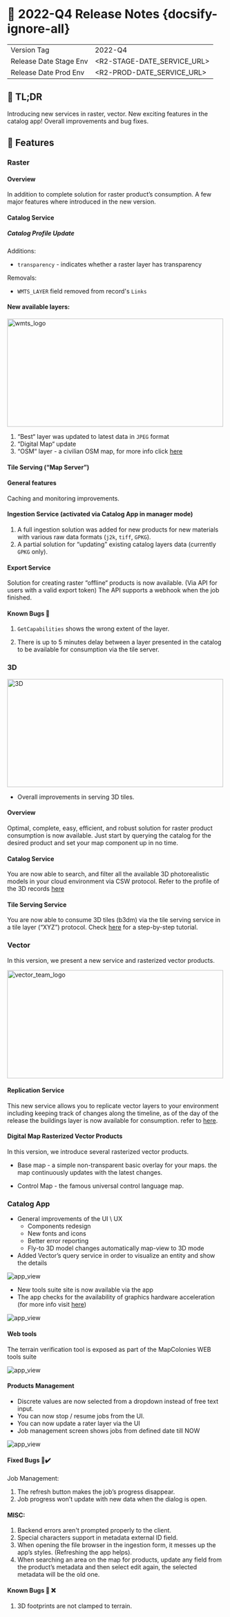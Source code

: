 # 🎉 2022-Q4 Release Notes {docsify-ignore-all}

|             	|  	|
|------------------------	|------------	|
| Version Tag 	|      2022-Q4      	|
| Release Date Stage Env 	|      <R2-STAGE-DATE_SERVICE_URL>      	|
| Release Date Prod Env  	|      <R2-PROD-DATE_SERVICE_URL>      	|

## 📄 TL;DR
Introducing new services in raster, vector.
New exciting features in the catalog app!
Overall improvements and bug fixes.

## 🚀 Features

### Raster

#### Overview
In addition to complete solution for raster product’s consumption. A few major features where introduced in the new version.

#### Catalog Service
##### Catalog Profile Update
Additions:
  * `transparency` - indicates whether a raster layer has transparency

Removals:
  * `WMTS_LAYER` field removed from record's `Links`


#### New available layers:

<img src="/assets/images/release-notes/2022-Q3-02/wmts_logo.png" alt="wmts_logo" width="500" height="250">

1. “Best“ layer was updated to latest data in `JPEG` format
2. “Digital Map“ update
3. “OSM“ layer - a civilian OSM map, for more info click [here](/openstreetmap/README.md)

#### Tile Serving (“Map Server”)
#### General features
Caching and monitoring improvements.

#### Ingestion Service (activated via Catalog App in manager mode)
1. A full ingestion solution was added for new products for new materials with various raw data formats (`j2k`, `tiff`, `GPKG`).
2. A partial solution for “updating” existing catalog layers data (currently `GPKG` only).



#### Export Service
Solution for creating raster “offline“ products is now available. (Via API for users with a valid export token)
The API supports a webhook when the job finished.

#### Known Bugs 🐞

1. `GetCapabilities` shows the wrong extent of the layer.

2. There is up to 5 minutes delay between a layer presented in the catalog to be available for consumption via the tile server.

### 3D

<img src="/assets/images/release-notes/2022-Q3-02/3d_city_model.png" alt="3D" width="500" height="250">

* Overall improvements in serving 3D tiles.

#### Overview

Optimal, complete, easy, efficient, and robust solution for raster product consumption is now available. Just start by querying the catalog for the desired product and set your map component up in no time.

#### Catalog Service

You are now able to search, and filter all the available 3D photorealistic models in your cloud environment via CSW protocol. Refer to the profile of the 3D records [here](/catalog-information/v2_0/3D_profile)


#### Tile Serving Service

You are now able to consume 3D tiles (b3dm) via the tile serving service in a tile layer (“XYZ”) protocol. Check [here](/getting-started/3D/3D_step-by-step) for a step-by-step tutorial.



### Vector

In this version, we present a new service and rasterized vector products.

<img src="/assets/images/release-notes/2022-Q4/main_vector_logo.svg" alt="vector_team_logo" width="500" height="250">

#### Replication Service

This new service allows you to replicate vector layers to your environment including keeping track of changes along the timeline, as of the day of the release the buildings layer is now available for consumption. refer to [here](/getting-started/vector/services/replication_service.md).

#### Digital Map Rasterized Vector Products

In this version, we introduce several rasterized vector products.

* Base map - a simple non-transparent basic overlay for your maps. the map continuously updates with the latest changes.

* Control Map - the famous universal control language map.



### Catalog App
* General improvements of the UI \ UX
  * Components redesign
  * New fonts and icons
  * Better error reporting
  * Fly-to 3D model changes automatically map-view to 3D mode
* Added Vector’s query service in order to visualize an entity and show the details
<img src="/assets/images/release-notes/2022-Q4/app_view_WFS_service.png" alt="app_view">

* New tools suite site is now available via the app
* The app checks for the availability of graphics hardware acceleration (for more info visit [here](/usage-tips/hardware_acceleration.md))
<img src="/assets/images/release-notes/2022-Q4/app_view_no_graphic_acc.png" alt="app_view">




#### Web tools
The terrain verification tool is exposed as part of the MapColonies WEB tools suite

<img src="/assets/images/release-notes/2022-Q4/app_view_web_tools.png" alt="app_view">

#### Products Management

* Discrete values are now selected from a dropdown instead of free text input.
* You can now stop / resume jobs from the UI.
* You can now update a rater layer via the UI
* Job management screen shows jobs from defined date till NOW

<img src="/assets/images/release-notes/2022-Q4/app_view_jobs_timeline.png" alt="app_view">

#### Fixed Bugs 🐞✔️
Job Management:
1. The refresh button makes the job’s progress disappear.
2. Job progress won’t update with new data when the dialog is open.

#### MISC:
1. Backend errors aren't prompted properly to the client.
2. Special characters support in metadata external ID field.
3. When opening the file browser in the ingestion form, it messes up the app’s styles. (Refreshing the app helps).
4. When searching an area on the map for products, update any field from the product’s metadata and then select edit again, the selected metadata will be the old one.

#### Known Bugs 🐞 ❌
1. 3D footprints are not clamped to terrain.
